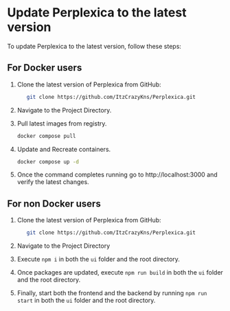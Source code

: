 # Update Perplexica to the latest version

To update Perplexica to the latest version, follow these steps:

## For Docker users

1. Clone the latest version of Perplexica from GitHub:

   ```bash
      git clone https://github.com/ItzCrazyKns/Perplexica.git
   ```

2. Navigate to the Project Directory.

3. Pull latest images from registry.

   ```bash
   docker compose pull
   ```

4. Update and Recreate containers.

   ```bash
   docker compose up -d
   ```

5. Once the command completes running go to http://localhost:3000 and verify the latest changes.

## For non Docker users

1. Clone the latest version of Perplexica from GitHub:

   ```bash
      git clone https://github.com/ItzCrazyKns/Perplexica.git
   ```

2. Navigate to the Project Directory
3. Execute `npm i` in both the `ui` folder and the root directory.
4. Once packages are updated, execute `npm run build` in both the `ui` folder and the root directory.
5. Finally, start both the frontend and the backend by running `npm run start` in both the `ui` folder and the root directory.

